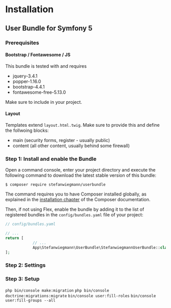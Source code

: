 Installation
============

User Bundle for Symfony 5
----------------------------------

### Prerequisites

#### Bootstrap / Fontawesome / JS

This bundle is tested with and requires

- jquery-3.4.1
- popper-1.16.0
- bootstrap-4.4.1
- fontawesome-free-5.13.0

Make sure to include in your project.

#### Layout

Templates extend `layout.html.twig`. Make sure to provide this and define the follwoing blocks:

- main (security forms, register - usually public)
- content (all other content, usually behind some firewall)

### Step 1: Install and enable the Bundle

Open a command console, enter your project directory and execute the
following command to download the latest stable version of this bundle:

```console
$ composer require stefanwiegmann/userbundle
```
The command requires you to have Composer installed globally, as explained
in the [installation chapter](https://getcomposer.org/doc/00-intro.md)
of the Composer documentation.

Then, if not using Flex, enable the bundle by adding it to the list of registered bundles
in the `config/bundles.yaml` file of your project:

```php
// config/bundles.yaml

// ...
return [
            // ...
            App\Stefanwiegmann\UserBundle\StefanwiegmannUserBundle::class => ['all' => true],
];
```

### Step 2: Settings

### Step 3: Setup
`php bin/console make:migration`
`php bin/console doctrine:migrations:migrate`
`bin/console user:fill-roles`
`bin/console user:fill-groups --all`
